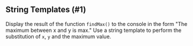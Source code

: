 ## String Templates (#1)

Display the result of the function `findMax()` to the console in the form "The
maximum between x and y is max." Use a string template to perform the
substitution of  `x`, `y` and the maximum value.